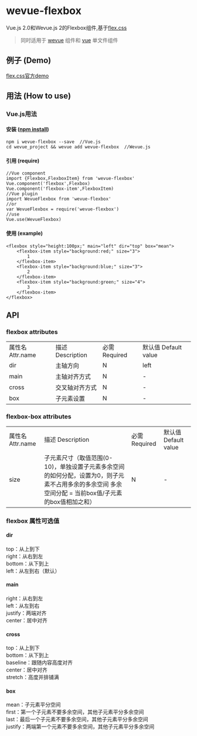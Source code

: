 # wevue-flexbox

Vue.js 2.0和Wevue.js 2的Flexbox组件,基于[flex.css](https://github.com/lzxb/flex.css)


> 同时适用于 [wevue](http://wevue.daocms.io) 组件和 [vue](https://cn.vuejs.org/) 单文件组件

## 例子 (Demo)

[flex.css官方demo](http://lzxb.name/flex.css/)

## 用法 (How to use)

### Vue.js用法

#### 安装 ([npm install](https://github.com/xlcs0110/wevue-flexbox))
    npm i wevue-flexbox --save  //Vue.js
    cd wevue_project && wevue add wevue-flexbox  //Wevue.js

#### 引用 (require)
    
    //Vue component
    import {Flexbox,FlexboxItem} from 'wevue-flexbox'
    Vue.component('flexbox',Flexbox)
    Vue.component('flexbox-item',FlexboxItem) 
    //Vue plugin
    import WevueFlexbox from 'wevue-flexbox'
    //or
    var WevueFlexbox = require('wevue-flexbox')
    //use
    Vue.use(WevueFlexbox)


#### 使用 (example)

    <flexbox style="height:100px;" main="left" dir="top" box="mean">
        <flexbox-item style="background:red;" size="3">
            1
        </flexbox-item>
        <flexbox-item style="background:blue;" size="3">
            2
        </flexbox-item>
        <flexbox-item style="background:green;" size="4">
            3
        </flexbox-item>
    </flexbox>  


## API

### flexbox attributes

<table>
    <tr>
        <td>属性名 Attr.name</td>
        <td>描述 Description</td>
        <td>必需 Required</td>
        <td>默认值 Default value</td>
    </tr>
    <tr>
        <td>dir</td>
        <td>主轴方向</td>
        <td>N</td>
        <td>left</td>
    </tr>
    <tr>
        <td>main</td>
        <td>主轴对齐方式</td>
        <td>N</td>
        <td>-</td>
    </tr>
    <tr>
        <td>cross</td>
        <td>交叉轴对齐方式</td>
        <td>N</td>
        <td>-</td>
    </tr>
    <tr>
        <td>box</td>
        <td>子元素设置</td>
        <td>N</td>
        <td>-</td>
    </tr>
</table>

### flexbox-box attributes

<table>
    <tr>
        <td>属性名 Attr.name</td>
        <td>描述 Description</td>
        <td>必需 Required</td>
        <td>默认值 Default value</td>
    </tr>
    <tr>
        <td>size</td>
        <td>
        子元素尺寸（取值范围(0-10)，单独设置子元素多余空间的如何分配，设置为0，则子元素不占用多余的多余空间 多余空间分配 = 当前box值/子元素的box值相加之和）
        </td>
        <td>N</td>
        <td>-</td>
    </tr>
</table>


### flexbox 属性可选值

#### dir

top：从上到下  
right：从右到左  
bottom：从下到上  
left：从左到右（默认）

#### main

right：从右到左  
left：从左到右  
justify：两端对齐  
center：居中对齐

#### cross

top：从上到下  
bottom：从下到上  
baseline：跟随内容高度对齐  
center：居中对齐  
stretch：高度并排铺满

#### box

mean：子元素平分空间  
first：第一个子元素不要多余空间，其他子元素平分多余空间  
last：最后一个子元素不要多余空间，其他子元素平分多余空间  
justify：两端第一个元素不要多余空间，其他子元素平分多余空间